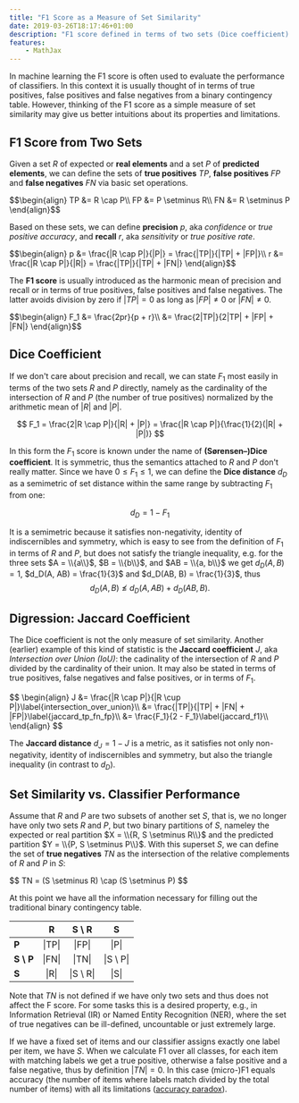 ```yaml
---
title: "F1 Score as a Measure of Set Similarity"
date: 2019-03-26T18:17:46+01:00
description: "F1 score defined in terms of two sets (Dice coefficient)."
features:
    - MathJax
---
```


In machine learning the F1 score is often used to evaluate the performance of classifiers. In this context it is usually thought of in terms of true positives, false positives and false negatives from a binary contingency table. However, thinking of the F1 score as a simple measure of set similarity may give us better intuitions about its properties and limitations.

## F1 Score from Two Sets

Given a set $R$ of expected or **real elements** and a set $P$ of **predicted elements**, we can define the sets of **true positives** $TP$, **false positives** $FP$ and **false negatives** $FN$ via basic set operations.

<div>
$$\begin{align}
TP &= R \cap P\\
FP &= P \setminus R\\
FN &= R \setminus P
\end{align}$$
</div>

Based on these sets, we can define **precision** $p$, aka *confidence* or *true positive accuracy*, and **recall** $r$, aka *sensitivity* or *true positive rate*.

<div>
$$\begin{align}
p &= \frac{|R \cap P|}{|P|} = \frac{|TP|}{|TP| + |FP|}\\
r &= \frac{|R \cap P|}{|R|} = \frac{|TP|}{|TP| + |FN|}
\end{align}$$
</div>

The **F1 score** is usually introduced as the harmonic mean of precision and recall or in terms of true positives, false positives and false negatives. The latter avoids division by zero if $|TP| = 0$ as long as $|FP| \neq 0$ or $|FN| \neq 0$. 

<div>
$$\begin{align}
F_1 &= \frac{2pr}{p + r}\\
    &= \frac{2|TP|}{2|TP| + |FP| + |FN|}
\end{align}$$
</div>

## Dice Coefficient

If we don't care about precision and recall, we can state $F_1$ most easily in terms of the two sets $R$ and $P$ directly, namely as the cardinality of the intersection of $R$ and $P$ (the number of true positives) normalized by the arithmetic mean of $|R|$ and $|P|$.

$$
F_1 = \frac{2|R \cap P|}{|R| + |P|} = \frac{|R \cap P|}{\frac{1}{2}(|R| + |P|)}
$$

In this form the $F_1$ score is known under the name of **(Sørensen–)Dice coefficient**. It is symmetric, thus the semantics attached to $R$ and $P$ don't really matter. Since we have $0 \leq F_1 \leq 1$, we can define the **Dice distance** $d_D$ as a semimetric of set distance within the same range by subtracting $F_1$ from one:

$$
d_D = 1 - F_1
$$

It is a semimetric because it satisfies non-negativity, identity of indiscernibles and symmetry, which is easy to see from the definition of $F_1$ in terms of $R$ and $P$, but does not satisfy the triangle inequality, e.g. for the three sets $A = \\{a\\}$, $B = \\{b\\}$, and $AB = \\{a, b\\}$ we get $d_D(A, B) = 1$, $d_D(A, AB) = \frac{1}{3}$ and $d_D(AB, B) = \frac{1}{3}$, thus
$$
d_D(A,B) \not\leq d_D(A, AB) + d_D(AB, B).
$$

## Digression: Jaccard Coefficient

The Dice coefficient is not the only measure of set similarity. Another (earlier) example of this kind of statistic is the **Jaccard coefficient** $J$, aka *Intersection over Union (IoU)*: the cadinality of the intersection of $R$ and $P$ divided by the cardinality of their union. It may also be stated in terms of true positives, false negatives and false positives, or in terms of $F_1$.

<div>$$
\begin{align}
J &= \frac{|R \cap P|}{|R \cup P|}\label{intersection_over_union}\\
&= \frac{|TP|}{|TP| + |FN| + |FP|}\label{jaccard_tp_fn_fp}\\
&= \frac{F_1}{2 - F_1}\label{jaccard_f1}\\
\end{align}
$$</div>

The **Jaccard distance** $d_J = 1 - J$ is a metric, as it satisfies not only non-negativity, identity of indiscernibles and symmetry, but also the triangle inequality (in contrast to $d_D$).


## Set Similarity vs. Classifier Performance

Assume that $R$ and $P$ are two subsets of another set $S$, that is, we no longer have only two sets $R$ and $P$, but two binary partitions of $S$, nameley the expected or real partition $X = \\{R, S \setminus R\\}$ and the predicted partition $Y = \\{P, S \setminus P\\}$. With this superset $S$, we can define the set of **true negatives** $TN$ as the intersection of the relative complements of $R$ and $P$ in $S$:

<div>$$
TN = (S \setminus R) \cap (S \setminus P)
$$</div>

At this point we have all the information necessary for filling out the traditional binary contingency table.

|      | R  | S \ R | S |
|-----|:-----:|:-----:|:-----:|
| **P**  | \|TP\| | \|FP\| | \|P\| |
| **S \ P** | \|FN\| | \|TN\| | \|S \ P\|
| **S** | \|R\| | \|S \ R\| | \|S\|

Note that $TN$ is not defined if we have only two sets and thus does not affect the F score. For some tasks this is a desired property, e.g., in Information Retrieval (IR) or Named Entity Recognition (NER), where the set of true negatives can be ill-defined, uncountable or just extremely large. 

If we have a fixed set of items and our classifier assigns exactly one label per item, we have $S$. When we calculate F1 over all classes, for each item with matching labels we get a true positive, otherwise a false positive and a false negative, thus by definition $|TN| = 0$. In this case (micro-)F1 equals accuracy (the number of items where labels match divided by the total number of items) with all its limitations ([accuracy paradox](https://en.wikipedia.org/wiki/Accuracy_paradox)).


